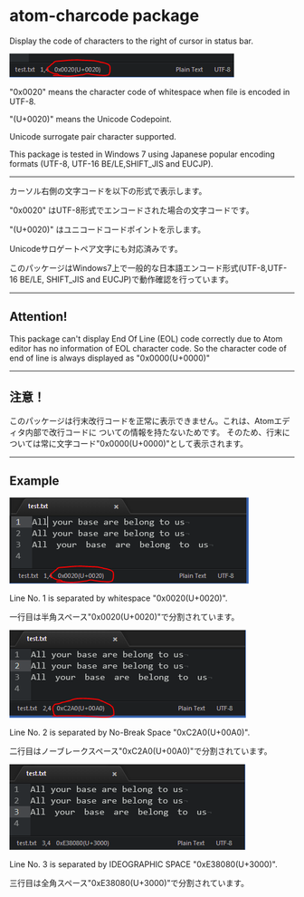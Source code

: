 # atom-charcode package

Display the code of characters to the right of cursor in status bar.

![ status bar ](https://raw.githubusercontent.com/ka-ka-xyz/atom-charcode/master/images/image001.PNG)

"0x0020" means the character code of whitespace when file is encoded in UTF-8.

"(U+0020)" means the Unicode Codepoint.

Unicode surrogate pair character supported.

This package is tested in Windows 7 using Japanese popular encoding formats
  (UTF-8, UTF-16 BE/LE,SHIFT_JIS and EUCJP).


---------------------------------------
カーソル右側の文字コードを以下の形式で表示します。

"0x0020" はUTF-8形式でエンコードされた場合の文字コードです。

"(U+0020)" はユニコードコードポイントを示します。

Unicodeサロゲートペア文字にも対応済みです。

このパッケージはWindows7上で一般的な日本語エンコード形式(UTF-8,UTF-16 BE/LE,
  SHIFT_JIS and EUCJP)で動作確認を行っています。

 ---------------------------------------
## Attention!
This package can't display End Of Line (EOL) code correctly due to
  Atom editor has no information of EOL character code.
  So the character code of end of line is always displayed as "0x0000(U+0000)"

---------------------------------------
## 注意！
このパッケージは行末改行コードを正常に表示できません。これは、Atomエディタ内部で改行コードに
  ついての情報を持たないためです。
  そのため、行末については常に文字コード"0x0000(U+0000)"として表示されます。

---------------------------------------

## Example

![ whitespace ](https://raw.githubusercontent.com/ka-ka-xyz/atom-charcode/master/images/image002.PNG)

Line No. 1 is separated by whitespace "0x0020(U+0020)".

一行目は半角スペース"0x0020(U+0020)"で分割されています。

![ no-break space ](https://raw.githubusercontent.com/ka-ka-xyz/atom-charcode/master/images/image003.PNG)

Line No. 2 is separated by No-Break Space "0xC2A0(U+00A0)".

  二行目はノーブレークスペース"0xC2A0(U+00A0)"で分割されています。

![ IDEOGRAPHIC SPACE ](https://raw.githubusercontent.com/ka-ka-xyz/atom-charcode/master/images/image004.PNG)

Line No. 3 is separated by IDEOGRAPHIC SPACE "0xE38080(U+3000)".

三行目は全角スペース"0xE38080(U+3000)"で分割されています。
